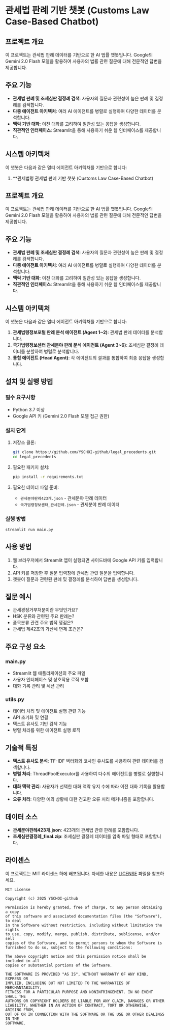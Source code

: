 # 관세법 판례 기반 챗봇 (Customs Law Case-Based Chatbot)

## 프로젝트 개요

이 프로젝트는 관세법 판례 데이터를 기반으로 한 AI 법률 챗봇입니다. Google의 Gemini 2.0 Flash 모델을 활용하여 사용자의 법률 관련 질문에 대해 전문적인 답변을 제공합니다.

## 주요 기능

- **관세법 판례 및 조세심판 결정례 검색**: 사용자의 질문과 관련성이 높은 판례 및 결정례를 검색합니다.
- **다중 에이전트 아키텍처**: 여러 AI 에이전트를 병렬로 실행하여 다양한 데이터를 분석합니다.
- **맥락 기반 대화**: 이전 대화를 고려하여 일관성 있는 응답을 생성합니다.
- **직관적인 인터페이스**: Streamlit을 통해 사용하기 쉬운 웹 인터페이스를 제공합니다.

## 시스템 아키텍처

이 챗봇은 다음과 같은 멀티 에이전트 아키텍처를 기반으로 합니다:

1. **관세법령 관세법 판례 기반 챗봇 (Customs Law Case-Based Chatbot)

## 프로젝트 개요

이 프로젝트는 관세법 판례 데이터를 기반으로 한 AI 법률 챗봇입니다. Google의 Gemini 2.0 Flash 모델을 활용하여 사용자의 법률 관련 질문에 대해 전문적인 답변을 제공합니다.

## 주요 기능

- **관세법 판례 및 조세심판 결정례 검색**: 사용자의 질문과 관련성이 높은 판례 및 결정례를 검색합니다.
- **다중 에이전트 아키텍처**: 여러 AI 에이전트를 병렬로 실행하여 다양한 데이터를 분석합니다.
- **맥락 기반 대화**: 이전 대화를 고려하여 일관성 있는 응답을 생성합니다.
- **직관적인 인터페이스**: Streamlit을 통해 사용하기 쉬운 웹 인터페이스를 제공합니다.

## 시스템 아키텍처

이 챗봇은 다음과 같은 멀티 에이전트 아키텍처를 기반으로 합니다:

1. **관세법령정보포털 판례 분석 에이전트 (Agent 1~2)**: 관세법 판례 데이터를 분석합니다.
2. **국가법령정보센터 관세분야 판례 분석 에이전트 (Agent 3~6)**: 조세심판 결정례 데이터를 분할하여 병렬로 분석합니다.
3. **통합 에이전트 (Head Agent)**: 각 에이전트의 결과를 통합하여 최종 응답을 생성합니다.

## 설치 및 실행 방법

### 필수 요구사항

- Python 3.7 이상
- Google API 키 (Gemini 2.0 Flash 모델 접근 권한)

### 설치 단계

1. 저장소 클론:
   ```bash
   git clone https://github.com/YSCHOI-github/legal_precedents.git
   cd legal_precedents
   ```

2. 필요한 패키지 설치:
   ```bash
   pip install -r requirements.txt
   ```

3. 필요한 데이터 파일 준비:
   - `관세분야판례423개.json` - 관세분야 판례 데이터
   - `국가법령정보센터_관세판례.json` - 관세분야 판례 데이터

### 실행 방법

```bash
streamlit run main.py
```

## 사용 방법

1. 웹 브라우저에서 Streamlit 앱이 실행되면 사이드바에 Google API 키를 입력합니다.
2. API 키를 저장한 후 질문 입력창에 관세법 관련 질문을 입력합니다.
3. 챗봇이 질문과 관련된 판례 및 결정례를 분석하여 답변을 생성합니다.

## 질문 예시

- 관세경정거부처분이란 무엇인가요?
- HSK 분류와 관련된 주요 판례는?
- 품목분류 관련 주요 법적 쟁점은?
- 관세법 제42조의 가산세 면제 조건은?

## 주요 구성 요소

### main.py
- Streamlit 웹 애플리케이션의 주요 파일
- 사용자 인터페이스 및 상호작용 로직 포함
- 대화 기록 관리 및 세션 관리

### utils.py
- 데이터 처리 및 에이전트 실행 관련 기능
- API 초기화 및 연결
- 텍스트 유사도 기반 검색 기능
- 병렬 처리를 위한 에이전트 실행 로직

## 기술적 특징

- **텍스트 유사도 분석**: TF-IDF 벡터화와 코사인 유사도를 사용하여 관련 데이터를 검색합니다.
- **병렬 처리**: ThreadPoolExecutor를 사용하여 다수의 에이전트를 병렬로 실행합니다.
- **대화 맥락 관리**: 사용자가 선택한 대화 맥락 유지 수에 따라 이전 대화 기록을 활용합니다.
- **오류 처리**: 다양한 예외 상황에 대한 견고한 오류 처리 메커니즘을 포함합니다.

## 데이터 소스

- **관세분야판례423개.json**: 423개의 관세법 관련 판례를 포함합니다.
- **조세심판결정례_final.zip**: 조세심판 결정례 데이터를 압축 파일 형태로 포함합니다.

## 라이센스

이 프로젝트는 MIT 라이센스 하에 배포됩니다. 자세한 내용은 [LICENSE](LICENSE) 파일을 참조하세요.

```
MIT License

Copyright (c) 2025 YSCHOI-github

Permission is hereby granted, free of charge, to any person obtaining a copy
of this software and associated documentation files (the "Software"), to deal
in the Software without restriction, including without limitation the rights
to use, copy, modify, merge, publish, distribute, sublicense, and/or sell
copies of the Software, and to permit persons to whom the Software is
furnished to do so, subject to the following conditions:

The above copyright notice and this permission notice shall be included in all
copies or substantial portions of the Software.

THE SOFTWARE IS PROVIDED "AS IS", WITHOUT WARRANTY OF ANY KIND, EXPRESS OR
IMPLIED, INCLUDING BUT NOT LIMITED TO THE WARRANTIES OF MERCHANTABILITY,
FITNESS FOR A PARTICULAR PURPOSE AND NONINFRINGEMENT. IN NO EVENT SHALL THE
AUTHORS OR COPYRIGHT HOLDERS BE LIABLE FOR ANY CLAIM, DAMAGES OR OTHER
LIABILITY, WHETHER IN AN ACTION OF CONTRACT, TORT OR OTHERWISE, ARISING FROM,
OUT OF OR IN CONNECTION WITH THE SOFTWARE OR THE USE OR OTHER DEALINGS IN THE
SOFTWARE.
```
